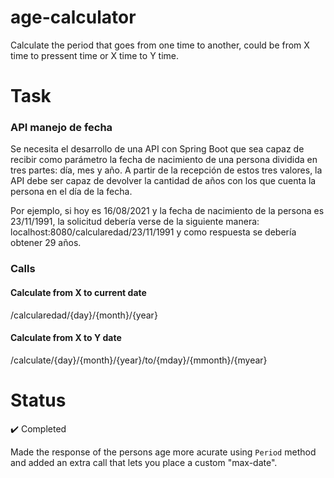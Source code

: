 # age-calculator
Calculate the period that goes from one time to another, could be from X time to pressent time or X time to Y time.

# Task

### API manejo de fecha

Se necesita el desarrollo de una API con Spring Boot que sea capaz de recibir como parámetro la fecha de nacimiento de una persona dividida en tres partes: día, mes y año. A partir de la recepción de estos tres valores, la API debe ser capaz de devolver la cantidad de años con los que cuenta la persona en el día de la fecha. 

Por ejemplo, si hoy es 16/08/2021 y la fecha de nacimiento de la persona es 23/11/1991, la solicitud debería verse de la siguiente manera: localhost:8080/calcularedad/23/11/1991 y como respuesta se debería obtener 29 años.

### Calls

#### Calculate from X to current date

/calcularedad/{day}/{month}/{year}

#### Calculate from X to Y date

/calculate/{day}/{month}/{year}/to/{mday}/{mmonth}/{myear}

# Status

:heavy_check_mark: Completed

Made the response of the persons age more acurate using `Period` method and added an extra call that lets you place a custom "max-date".
